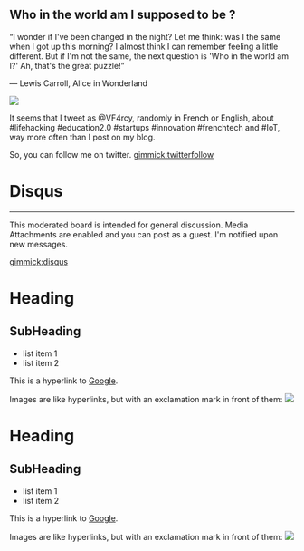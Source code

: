 
Who in the world am I supposed to be ?
--------

“I wonder if I've been changed in the night? Let me think: was I the same when I got up this morning? I almost think I can remember feeling a little different. But if I'm not the same, the next question is 'Who in the world am I?' Ah, that's the great puzzle!”

― Lewis Carroll, Alice in Wonderland

![](https://pbs.twimg.com/profile_images/417572167010623488/DGIpQgTQ_bigger.png)

It seems that I tweet as @VF4rcy, randomly in French or English, about #lifehacking #education2.0 #startups #innovation #frenchtech and #IoT, way more often than I post on my blog. 

So, you can follow me on twitter.  [gimmick:twitterfollow](VF4rcy)

# Disqus
--------

This moderated board is intended for general discussion. Media Attachments are enabled and you can post as a guest. I'm notified upon new messages.

[gimmick:disqus](mymdwiki)

Heading
=======

SubHeading
----------

  * list item 1
  * list item 2

  This is a hyperlink to [Google](http://google.com).

  Images are like hyperlinks, but with an exclamation mark in front of them:
  ![](http://placekitten.com/g/250/250)

Heading
=======

SubHeading
----------

  * list item 1
  * list item 2

  This is a hyperlink to [Google](http://google.com).

  Images are like hyperlinks, but with an exclamation mark in front of them:
  ![](http://placekitten.com/g/250/250)
